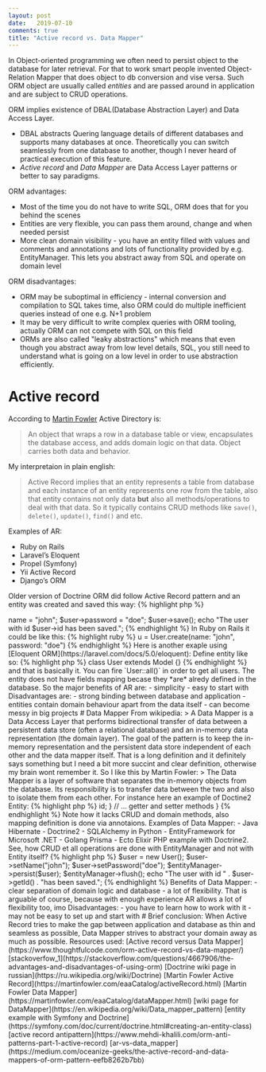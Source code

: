 ```yaml
---
layout: post
date:   2019-07-10
comments: true
title: "Active record vs. Data Mapper"
---
```


In Object-oriented programming we often need to persist object to the database for later retrieval. For that to work smart people invented Object-Relation Mapper that does object to db conversion and vise versa. Such ORM object are usually called _entities_ and are passed around in application and are subject to CRUD operations.  

ORM implies existence of DBAL(Database Abstraction Layer) and Data Access Layer.   
+ DBAL abstracts Quering language details of different databases and supports many databases at once. Theoretically you can switch seamlessly from one database to another, though I never heard of practical execution of this feature.
+ _Active record_ and _Data Mapper_ are Data Access Layer patterns or better to say paradigms.

ORM advantages:
- Most of the time you do not have to write SQL, ORM does that for you behind the scenes
- Entities are very flexible, you can pass them around, change and when needed persist
- More clean domain visibility - you have an entity filled with values and comments and annotations and lots of functionality provided by e.g. EntityManager. This lets you abstract away from SQL and operate on domain level

ORM disadvantages:
- ORM may be suboptimal in efficiency - internal conversion and compilation to SQL takes time, also ORM could do multiple inefficient queries instead of one e.g. N+1 problem
- It may be very difficult to write complex queries with ORM tooling, actually ORM can not compete with SQL on this field
- ORMs are also called "leaky abstractions" which means that even though you abstract away from low level details, SQL, you still need to understand what is going on a low level in order to use abstraction efficiently.

# Active record

According to [Martin Fowler](https://martinfowler.com/eaaCatalog/activeRecord.html) Active Directory is:  
> An object that wraps a row in a database table or view, encapsulates the database 
access, and adds domain logic on that data. Object carries both data and behavior.

My interpretaion in plain english:  
> Active Record implies that an entity represents a table from database and each 
instance of an entity represents one row from the table, also that entity contains 
not only data **but** also all methods/operations to deal with that data. So it 
typically contains CRUD methods like `save()`, `delete()`, `update()`, `find()` and etc.   

Examples of AR:
- Ruby on Rails
- Laravel’s Eloquent
- Propel (Symfony)
- Yii Active Record
- Django’s ORM

Older version of Doctrine ORM did follow Active Record pattern and an entity was created and saved this way:
{% highlight php %}
<?php
$user = new User();
$user->name = "john";
$user->password = "doe";
$user->save();
echo "The user with id $user->id has been saved.";

{% endhighlight %}

In Ruby on Rails it could be like this: 
{% highlight ruby %}
u = User.create(name: "john", password: "doe")
{% endhighlight %}

Here is another exaple using [Eloquent ORM](https://laravel.com/docs/5.0/eloquent):

Define entity like so:
{% highlight php %}
class User extends Model {}
{% endhighlight %}
and that is basically it. You can fire `User::all()` in order to get all users.  
The entity does not have fields mapping becase they *are* alredy defined in the database.

So the major benefits of AR are:
- simplicity
- easy to start with

Disadvantages are:
- strong binding between database and application - entities contain domain behaviour apart from the data itself
- can become messy in big projects

# Data Mapper

From wikipedia:
> A Data Mapper is a Data Access Layer that performs bidirectional transfer of data between a persistent data store (often a relational database) and an in-memory data representation (the domain layer). The goal of the pattern is to keep the in-memory representation and the persistent data store independent of each other and the data mapper itself.

That is a long definition and it definitely says something but I need a bit more succint and clear definition, otherwise my brain wont remember it. So I like this by Martin Fowler:
> The Data Mapper is a layer of software that separates the in-memory objects from the database. Its responsibility is to transfer data between the two and also to isolate them from each other. 

For instance here an example of Doctine2 Entity:

{% highlight php %}
<?php
// src/Entity/Product.php
namespace App\Entity;

use Doctrine\ORM\Mapping as ORM;

/**
 * @ORM\Entity(repositoryClass="App\Repository\ProductRepository")
 */
class Product
{
    /**
     * @ORM\Id
     * @ORM\GeneratedValue
     * @ORM\Column(type="integer")
     */
    private $id;

    /**
     * @ORM\Column(type="string", length=255)
     */
    private $name;

    /**
     * @ORM\Column(type="integer")
     */
    private $price;

    public function getId()
    {
        return $this->id;
    }

    // ... getter and setter methods
}
{% endhighlight %}
Note how it lacks CRUD and domain methods, also mapping definition is done via annotaions.

Examples of Data Mapper:
- Java Hibernate
- Doctrine2
- SQLAlchemy in Python
- EntityFramework for Microsoft .NET
- Golang Prisma
- Ecto Elixir

PHP example with Doctrine2. See, how CRUD et all operations are done with EntityManager and not with Entity itself?
{% highlight php %}

$user = new User();
$user->setName("john");
$user->setPassword("doe");
$entityManager->persist($user);
$entityManager->flush();
echo "The user with id " . $user->getId() . "has been saved.";

{% endhighlight %}

Benefits of Data Mapper:
- clear separation of domain logic and database
- a lot of flexibility. That is arguable of course, because with enough experience AR allows a lot of flexibility too, imo

Disadvantages:
- you have to learn how to work with it
- may not be easy to set up and start with

# Brief conclusion: 
When Active Record tries to make the gap between application and database as thin and seamless as possible, Data Mapper strives to abstract your domain away as much as possible.

Resources used:   
[Active record versus Data Mapper](https://www.thoughtfulcode.com/orm-active-record-vs-data-mapper/)   
[stackoverfow_1](https://stackoverflow.com/questions/4667906/the-advantages-and-disadvantages-of-using-orm)   
[Doctrine wiki page in russian](https://ru.wikipedia.org/wiki/Doctrine)   
[Martin Fowler Active Record](https://martinfowler.com/eaaCatalog/activeRecord.html)   
[Martin Fowler Data Mapper](https://martinfowler.com/eaaCatalog/dataMapper.html)    
[wiki page for DataMapper](https://en.wikipedia.org/wiki/Data_mapper_pattern)   
[entity example with Symfony and Doctrine](https://symfony.com/doc/current/doctrine.html#creating-an-entity-class)  
[active record antipattern](https://www.mehdi-khalili.com/orm-anti-patterns-part-1-active-record)
[ar-vs-data_mapper](https://medium.com/oceanize-geeks/the-active-record-and-data-mappers-of-orm-pattern-eefb8262b7bb)   

